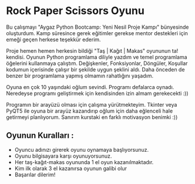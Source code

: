 # Rock Paper Scissors Oyunu

Bu çalışmayı "Aygaz Python Bootcamp: Yeni Nesil Proje Kampı" bünyesinde oluşturdum.  Kamp süresince gerek eğitimler gerekse mentor destekleri için emeği geçen herkese teşekkür ederim.

Proje hemen hemen herkesin bildiği "Taş | Kağıt | Makas" oyununun ta! kendisi. Oyunun Python programlama diliyle yazdım ve temel programlama öğelerini kullanmaya çalıştım. Değişkenler, Fonksiyonlar, Döngüler, Koşullar kodumun içerisinde çalışır bir şekilde uygun şeklini aldı. Daha önceden de benzer bir programlama yapmış olmamın rahatlığını yaşadım. 

Oyuna en çok 10 yaşındaki oğlum sevindi. Programı defalarca oynadı. Neredeyse programı geliştirmek için kendisinden izin almam gerekecekti :))

Programın bir arayüzü olması için çalışma yürütmekteyim. Tkinter veya PyQT5 ile oyuna bir arayüz kazandırıp oğlum için daha eğlenceli hale getirmeyi planlıyorum. Sanırım kurstaki en farklı motivasyon benimki :))

## Oyunun Kuralları :
* Oyuncu adınızı girerek oyunu oynamaya başlıyorsunuz.
* Oyunu bilgisayara karşı oyunuyorsunuz.
* Her taş-kağıt-makas oyununda 1 el oyun kazanılmaktadır.
* Kim ilk olarak 3 el kazanırsa oyunun galibi olur
* Başarılar dilerim!

